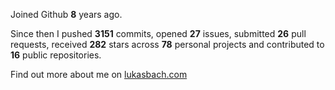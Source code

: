 Joined Github **8** years ago.

Since then I pushed **3151** commits, opened **27** issues, submitted **26** pull requests, received **282** stars across **78** personal projects and contributed to **16** public repositories.

Find out more about me on [lukasbach.com](https://lukasbach.com)
